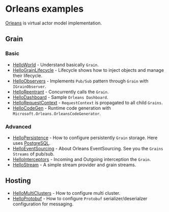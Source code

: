 # Orleans examples

[Orleans](https://github.com/dotnet/orleans) is virtual actor model implementation.

## Grain

### Basic
- [HelloWorld](./HelloWorld/) - Understand basically `Grain`.
- [HelloGrainLifecycle](./HelloGrainLifecycle/) - Lifecycle shows how to inject objects and manage their lifecycle.
- [HelloObservers](./HelloObservers/) - Implements `Pub/Sub` pattern through `Grain` with `IGrainObserver`.
- [HelloReentrant](./HelloReentrant/) - Concurrently calls the `Grain`.
- [HelloDashboard](./HelloDashboard/) - Sample `Orleans Dashboard`.
- [HelloRequestContext](./HelloRequestContext/) - `RequestContext` is propagated to all child `Grains`.
- [HelloCodeGen](./HelloCodeGen/) - Runtime code generation with `Microsoft.Orleans.OrleansCodeGenerator`.

### Advanced
- [HelloPersistence](./HelloPersistence/) - How to configure persistently `Grain` storage. Here uses [PostgreSQL](https://www.postgresql.org/).
- [HelloEventSourcing](./HelloEventSourcing/) - About Orleans EventSourcing. See you the `Grains Streams` of pub/sub.
- [HelloInterceptors](./HelloInterceptors/) - Incoming and Outgoing interception the `Grain`.
- [HelloStream](./HelloStream/) - A simple stream provider and grain streams.

## Hosting
- [HelloMultiClusters](./HelloMultiClusters) - How to configure multi cluster.
- [HelloProtobuf](./HelloProtobuf) - How to configure `Protobuf` serializer/deserialzer configuration for messaging.